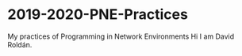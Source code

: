# 2019-2020-PNE-Practices
My practices of Programming in Network Environments
Hi I am David Roldán. 
